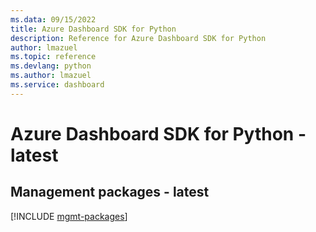 ```yaml
---
ms.data: 09/15/2022
title: Azure Dashboard SDK for Python
description: Reference for Azure Dashboard SDK for Python
author: lmazuel
ms.topic: reference
ms.devlang: python
ms.author: lmazuel
ms.service: dashboard
---
```

# Azure Dashboard SDK for Python - latest

## Management packages - latest
[!INCLUDE [mgmt-packages](dashboard-mgmt-index.md)]